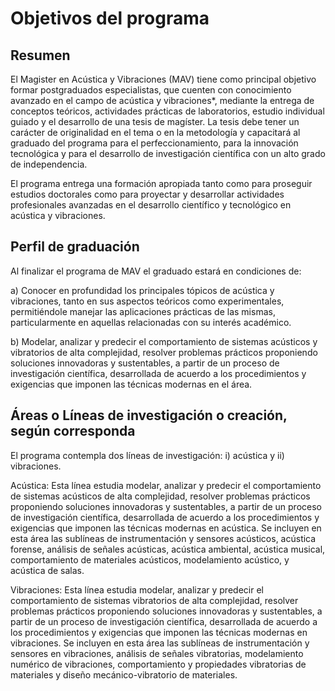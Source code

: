 # Objetivos del programa 

## Resumen 

El Magister en Acústica y Vibraciones (MAV) tiene como principal objetivo formar postgraduados especialistas, que cuenten con conocimiento avanzado en el campo de acústica y vibraciones*, mediante la entrega de conceptos teóricos, actividades prácticas de laboratorios, estudio individual guiado y el desarrollo de una tesis de magíster. La tesis debe tener un carácter de originalidad en el tema o en la metodología y capacitará al graduado del programa para el perfeccionamiento, para la innovación tecnológica y para el desarrollo de investigación científica con un alto grado de independencia.

El programa entrega una formación apropiada tanto como para proseguir estudios doctorales como para proyectar y desarrollar actividades profesionales avanzadas en el desarrollo científico y tecnológico en acústica y vibraciones.

## Perfil de graduación 

Al finalizar el programa de MAV el graduado estará en condiciones de:

a)  Conocer en profundidad los principales tópicos de acústica y vibraciones, tanto en sus aspectos teóricos como experimentales, permitiéndole manejar las aplicaciones prácticas de las mismas, particularmente en aquellas relacionadas con su interés académico. 

b) Modelar, analizar y predecir el comportamiento de sistemas acústicos y vibratorios de alta complejidad, resolver problemas prácticos proponiendo soluciones innovadoras y sustentables, a partir de un proceso de investigación científica, desarrollada de acuerdo a los procedimientos y exigencias que imponen las técnicas modernas en el área. 

## Áreas o Líneas de investigación o creación, según corresponda 

El programa contempla dos líneas de investigación: i) acústica y ii) vibraciones. 

Acústica: Esta línea estudia modelar, analizar y predecir el comportamiento de sistemas acústicos de alta complejidad, resolver problemas prácticos proponiendo soluciones innovadoras y sustentables, a partir de un proceso de investigación científica, desarrollada de acuerdo a los procedimientos y exigencias que imponen las técnicas modernas en acústica. Se incluyen en esta área las sublíneas de instrumentación y sensores acústicos, acústica forense, análisis de señales acústicas, acústica ambiental, acústica musical, comportamiento de materiales acústicos, modelamiento acústico, y acústica de salas.

Vibraciones: Esta línea estudia modelar, analizar y predecir el comportamiento de sistemas vibratorios de alta complejidad, resolver problemas prácticos proponiendo soluciones innovadoras y sustentables, a partir de un proceso de investigación científica, desarrollada de acuerdo a los procedimientos y exigencias que imponen las técnicas modernas en vibraciones. Se incluyen en esta área las sublíneas de instrumentación y sensores en vibraciones, análisis de señales vibratorias, modelamiento numérico de vibraciones, comportamiento y propiedades vibratorias de materiales y diseño mecánico-vibratorio de materiales.



